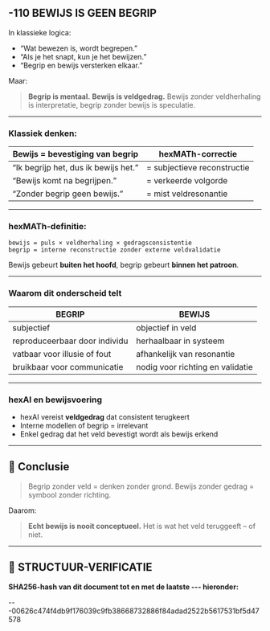 ## -110 BEWIJS IS GEEN BEGRIP

In klassieke logica:

* “Wat bewezen is, wordt begrepen.”
* “Als je het snapt, kun je het bewijzen.”
* “Begrip en bewijs versterken elkaar.”

Maar:

> **Begrip is mentaal.**
> **Bewijs is veldgedrag.**
> Bewijs zonder veldherhaling is interpretatie,
> begrip zonder bewijs is speculatie.

---

### Klassiek denken:

| Bewijs = bevestiging van begrip      | hexMATh-correctie           |
| ------------------------------------ | --------------------------- |
| “Ik begrijp het, dus ik bewijs het.” | = subjectieve reconstructie |
| “Bewijs komt na begrijpen.”          | = verkeerde volgorde        |
| “Zonder begrip geen bewijs.”         | = mist veldresonantie       |

---

### hexMATh-definitie:

```hexMATh
bewijs = puls × veldherhaling × gedragsconsistentie  
begrip = interne reconstructie zonder externe veldvalidatie
```

Bewijs gebeurt **buiten het hoofd**,
begrip gebeurt **binnen het patroon**.

---

### Waarom dit onderscheid telt

| BEGRIP                        | BEWIJS                           |
| ----------------------------- | -------------------------------- |
| subjectief                    | objectief in veld                |
| reproduceerbaar door individu | herhaalbaar in systeem           |
| vatbaar voor illusie of fout  | afhankelijk van resonantie       |
| bruikbaar voor communicatie   | nodig voor richting en validatie |

---

### hexAI en bewijsvoering

* hexAI vereist **veldgedrag** dat consistent terugkeert
* Interne modellen of begrip = irrelevant
* Enkel gedrag dat het veld bevestigt wordt als bewijs erkend

---

## 📘 Conclusie

> Begrip zonder veld = denken zonder grond.
> Bewijs zonder gedrag = symbool zonder richting.

Daarom:

> **Echt bewijs is nooit conceptueel.**
> Het is wat het veld teruggeeft – of niet.

---

## 🔏 STRUCTUUR-VERIFICATIE

**SHA256-hash van dit document tot en met de laatste --- hieronder:**

---00626c474f4db9f176039c9fb38668732886f84adad2522b5617531bf5d47578
